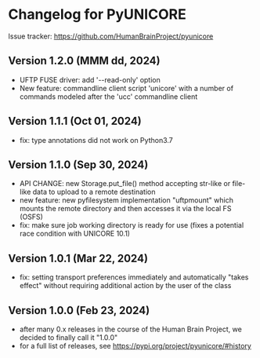 Changelog for PyUNICORE
=======================

Issue tracker: https://github.com/HumanBrainProject/pyunicore

Version 1.2.0 (MMM dd, 2024)
----------------------------
 - UFTP FUSE driver: add '--read-only' option
 - New feature: commandline client script 'unicore' with a number
   of commands modeled after the 'ucc' commandline client

Version 1.1.1 (Oct 01, 2024)
----------------------------
 - fix: type annotations did not work on Python3.7

Version 1.1.0 (Sep 30, 2024)
----------------------------
 - API CHANGE: new Storage.put_file() method accepting
   str-like or file-like data to upload to a remote destination
 - new feature: new pyfilesystem implementation "uftpmount" which mounts
   the remote directory and then accesses it via the local FS (OSFS)
 - fix: make sure job working directory is ready for use (fixes a
   potential race condition with UNICORE 10.1)

Version 1.0.1 (Mar 22, 2024)
----------------------------
 - fix: setting transport preferences immediately and automatically
   "takes effect" without requiring additional action by the
   user of the class

Version 1.0.0 (Feb 23, 2024)
----------------------------
 - after many 0.x releases in the course of the Human Brain Project,
   we decided to finally call it "1.0.0"
 - for a full list of releases, see
   https://pypi.org/project/pyunicore/#history
